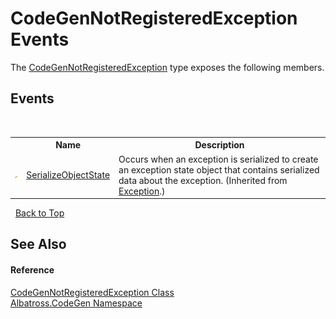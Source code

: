 # CodeGenNotRegisteredException Events
 

The <a href="11C3B4E3.md">CodeGenNotRegisteredException</a> type exposes the following members.


## Events
&nbsp;<table><tr><th></th><th>Name</th><th>Description</th></tr><tr><td>![Protected event](media/protevent.gif "Protected event")</td><td><a href="http://msdn2.microsoft.com/en-us/library/ee332915" target="_blank">SerializeObjectState</a></td><td>
Occurs when an exception is serialized to create an exception state object that contains serialized data about the exception.
 (Inherited from <a href="http://msdn2.microsoft.com/en-us/library/c18k6c59" target="_blank">Exception</a>.)</td></tr></table>&nbsp;
<a href="#codegennotregisteredexception-events">Back to Top</a>

## See Also


#### Reference
<a href="11C3B4E3.md">CodeGenNotRegisteredException Class</a><br /><a href="DCDDD28E.md">Albatross.CodeGen Namespace</a><br />